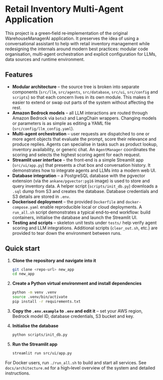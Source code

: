 # Retail Inventory Multi‑Agent Application

This project is a green‑field re‑implementation of the original WarehouseManagerAI
application.  It preserves the idea of using a conversational assistant to help
with retail inventory management while redesigning the internals around modern
best practices: modular code organisation, multi‑agent orchestration and
explicit configuration for LLMs, data sources and runtime environment.

## Features

- **Modular architecture** – the source tree is broken into separate
  components (`src/llm`, `src/agents`, `src/database`, `src/ui`, `src/config` and
  `scripts`) so that each concern lives in its own module.  This makes it
  easier to extend or swap out parts of the system without affecting the rest.
- **Amazon Bedrock models** – all LLM interactions are routed through
  Amazon Bedrock via `boto3` and LangChain wrappers.  Changing models or
  parameters is as simple as editing a YAML file (`src/config/llm_config.yaml`).
- **Multi‑agent orchestration** – user requests are dispatched to one or more
  agent objects that evaluate the prompt, score their relevance and produce
  replies.  Agents can specialise in tasks such as product lookup, inventory
  availability, or generic chat.  An `AgentManager` coordinates the scoring and
  selects the highest scoring agent for each request.
- **Streamlit user interface** – the front‑end is a simple Streamlit app
  (`src/ui/app.py`) that presents a chat box and conversation history.  It
  demonstrates how to integrate agents and LLMs into a modern web UI.
- **Database integration** – a PostgreSQL database with the pgvector extension (via the `ankane/pgvector:pg16` image) is
  used to store and query inventory data.  A helper script
  (`scripts/init_db.py`) downloads a `.sql` dump from S3 and creates the
  database.  Database credentials and S3 details are stored in `.env`.
- **Dockerised deployment** – the provided `Dockerfile` and
  `docker-compose.yaml` enable reproducible local or cloud deployments.  A
  `run_all.sh` script demonstrates a typical end‑to‑end workflow: build
  containers, initialise the database and launch the Streamlit UI.
- **Testing and scripts** – skeleton unit tests under `tests/` help verify
  agent scoring and LLM integrations.  Additional scripts (`clear_out.sh`,
  etc.) are provided to tear down the environment between runs.

## Quick start

1. **Clone the repository and navigate into it**

   ```sh
   git clone <repo-url> new_app
   cd new_app
   ```

2. **Create a Python virtual environment and install dependencies**

   ```sh
   python -m venv .venv
   source .venv/bin/activate
   pip install -r requirements.txt
   ```

3. **Copy the `.env.example` to `.env` and edit it** – set your AWS region,
   Bedrock model ID, database credentials, S3 bucket and key.

4. **Initialise the database**

   ```sh
   python scripts/init_db.py
   ```

5. **Run the Streamlit app**

   ```sh
   streamlit run src/ui/app.py
   ```

For Docker users, run `./run_all.sh` to build and start all services.  See
`docs/architecture.md` for a high‑level overview of the system and detailed
instructions.
